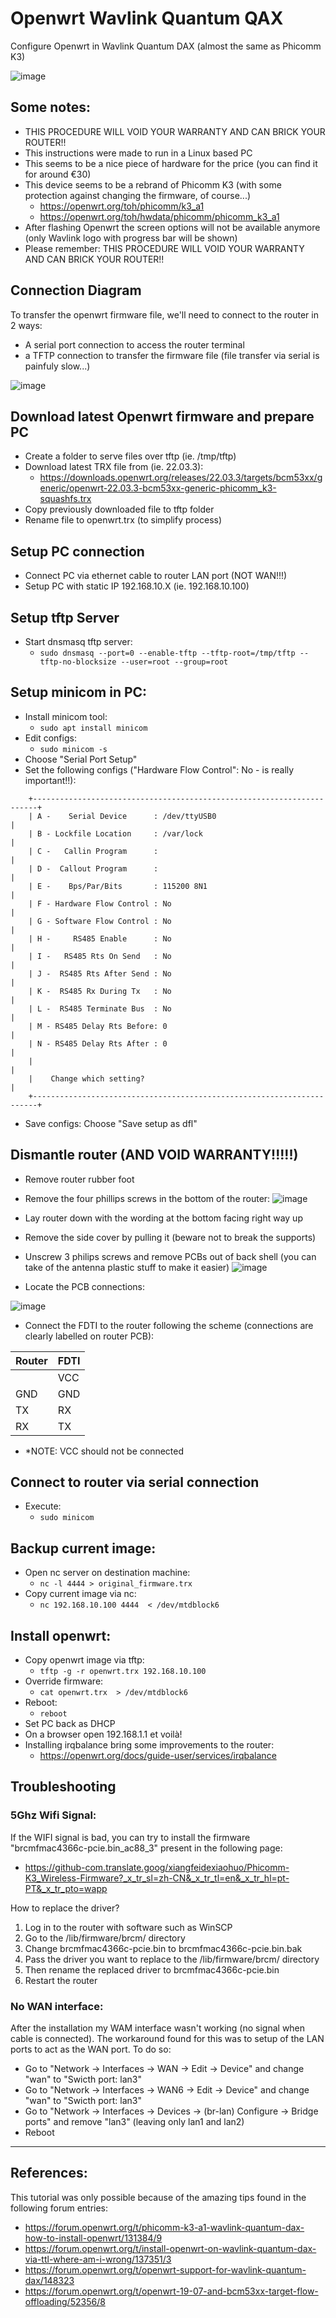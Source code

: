 # Openwrt Wavlink Quantum QAX
Configure Openwrt in Wavlink Quantum DAX (almost the same as Phicomm K3)

![image](https://user-images.githubusercontent.com/47162315/219511130-f9022e69-64c0-4c48-abee-db2a2f43987c.png)

## Some notes: ##
- THIS PROCEDURE WILL VOID YOUR WARRANTY AND CAN BRICK YOUR ROUTER!!
- This instructions were made to run in a Linux based PC
- This seems to be a nice piece of hardware for the price (you can find it for around €30)
- This device seems to be a rebrand of Phicomm K3 (with some protection against changing the firmware, of course...)
  - https://openwrt.org/toh/phicomm/k3_a1
  - https://openwrt.org/toh/hwdata/phicomm/phicomm_k3_a1
- After flashing Openwrt the screen options will not be available anymore (only Wavlink logo with progress bar will be shown)
- Please remember: THIS PROCEDURE WILL VOID YOUR WARRANTY AND CAN BRICK YOUR ROUTER!!

## Connection Diagram ##
To transfer the openwrt firmware file, we'll need to connect to the router in 2 ways:
- A serial port connection to access the router terminal
- a TFTP connection to transfer the firmware file (file transfer via serial is painfuly slow...)

![image](https://user-images.githubusercontent.com/47162315/219512908-44c15271-a1ba-4dbe-84af-b80f89e99f2c.png)

## Download latest Openwrt firmware and prepare PC ##
- Create a folder to serve files over tftp (ie. /tmp/tftp)
- Download latest TRX file from (ie. 22.03.3): 
  - https://downloads.openwrt.org/releases/22.03.3/targets/bcm53xx/generic/openwrt-22.03.3-bcm53xx-generic-phicomm_k3-squashfs.trx
- Copy previously downloaded file to tftp folder
- Rename file to openwrt.trx (to simplify process)

## Setup PC connection ##
- Connect PC via ethernet cable to router LAN port (NOT WAN!!!)
- Setup PC with static IP 192.168.10.X (ie. 192.168.10.100)

## Setup tftp Server ##
- Start dnsmasq tftp server: 
  - `sudo dnsmasq --port=0 --enable-tftp --tftp-root=/tmp/tftp --tftp-no-blocksize --user=root --group=root`

## Setup minicom in PC: ##
- Install minicom tool: 
  - `sudo apt install minicom`
- Edit configs: 
  - `sudo minicom -s`
- Choose "Serial Port Setup"
- Set the following configs ("Hardware Flow Control": No - is really important!!):
```
    +-----------------------------------------------------------------------+
    | A -    Serial Device      : /dev/ttyUSB0                              |
    | B - Lockfile Location     : /var/lock                                 |
    | C -   Callin Program      :                                           |
    | D -  Callout Program      :                                           |
    | E -    Bps/Par/Bits       : 115200 8N1                                |
    | F - Hardware Flow Control : No                                        |
    | G - Software Flow Control : No                                        |
    | H -     RS485 Enable      : No                                        |
    | I -   RS485 Rts On Send   : No                                        |
    | J -  RS485 Rts After Send : No                                        |
    | K -  RS485 Rx During Tx   : No                                        |
    | L -  RS485 Terminate Bus  : No                                        |
    | M - RS485 Delay Rts Before: 0                                         |
    | N - RS485 Delay Rts After : 0                                         |
    |                                                                       |
    |    Change which setting?                                              |
    +-----------------------------------------------------------------------+
```
- Save configs: Choose "Save setup as dfl"

## Dismantle router (AND VOID WARRANTY!!!!!) ##
- Remove router rubber foot
- Remove the four phillips screws in the bottom of the router:
![image](https://user-images.githubusercontent.com/47162315/219514520-5ad1b067-a631-4aaf-8926-11291493ff59.png)

- Lay router down with the wording at the bottom facing right way up
- Remove the side cover by pulling it (beware not to break the supports)
- Unscrew 3 philips screws and remove PCBs out of back shell (you can take of the antenna plastic stuff to make it easier)
![image](https://user-images.githubusercontent.com/47162315/219515734-51482cfd-da7f-4bbf-920f-25e03f0d1085.png)

- Locate the PCB connections:

![image](https://user-images.githubusercontent.com/47162315/219516002-48374c47-e2ca-44b4-8bd2-b7c404d9be0a.png)
- Connect the FDTI to the router following the scheme (connections are clearly labelled on router PCB):

|Router  | FDTI  |
|--------|----- |
|        |  VCC |
|  GND   |  GND |
|  TX    |  RX  |
|  RX    |  TX  |

- *NOTE: VCC should not be connected

## Connect to router via serial connection ##
- Execute: 
  - `sudo minicom`

## Backup current image: ## 
- Open nc server on destination machine: 
  - `nc -l 4444 > original_firmware.trx`
- Copy current image via nc: 
  - `nc 192.168.10.100 4444  < /dev/mtdblock6`

## Install openwrt: ## 
- Copy openwrt image via tftp: 
  - `tftp -g -r openwrt.trx 192.168.10.100`                                                                                                            
- Override firmware: 
  - `cat openwrt.trx  > /dev/mtdblock6`
- Reboot: 
  - `reboot`
- Set PC back as DHCP
- On a browser open 192.168.1.1 et voilà!
- Installing irqbalance bring some improvements to the router: 
  - https://openwrt.org/docs/guide-user/services/irqbalance

## Troubleshooting ##

### 5Ghz Wifi Signal: ###
If the WIFI signal is bad, you can try to install the firmware "brcmfmac4366c-pcie.bin_ac88_3" present in the following page:
- https://github-com.translate.goog/xiangfeidexiaohuo/Phicomm-K3_Wireless-Firmware?_x_tr_sl=zh-CN&_x_tr_tl=en&_x_tr_hl=pt-PT&_x_tr_pto=wapp

How to replace the driver?
1. Log in to the router with software such as WinSCP
2. Go to the /lib/firmware/brcm/ directory
3. Change brcmfmac4366c-pcie.bin to brcmfmac4366c-pcie.bin.bak
4. Pass the driver you want to replace to the /lib/firmware/brcm/ directory
5. Then rename the replaced driver to brcmfmac4366c-pcie.bin
6. Restart the router

### No WAN interface: ###
After the installation my WAM interface wasn't working (no signal when cable is connected). The workaround found for this was to setup of the LAN ports to act as the WAN port.
To do so:
- Go to "Network -> Interfaces -> WAN -> Edit -> Device" and change "wan" to "Swicth port: lan3"
- Go to "Network -> Interfaces -> WAN6 -> Edit -> Device" and change "wan" to "Swicth port: lan3"
- Go to "Network -> Interfaces -> Devices -> (br-lan) Configure -> Bridge ports" and remove "lan3" (leaving only lan1 and lan2)
- Reboot

------
## References: ##
This tutorial was only possible because of the amazing tips found in the following forum entries:

- https://forum.openwrt.org/t/phicomm-k3-a1-wavlink-quantum-dax-how-to-install-openwrt/131384/9
- https://forum.openwrt.org/t/install-openwrt-on-wavlink-quantum-dax-via-ttl-where-am-i-wrong/137351/3
- https://forum.openwrt.org/t/openwrt-support-for-wavlink-quantum-dax/148323
- https://forum.openwrt.org/t/openwrt-19-07-and-bcm53xx-target-flow-offloading/52356/8
